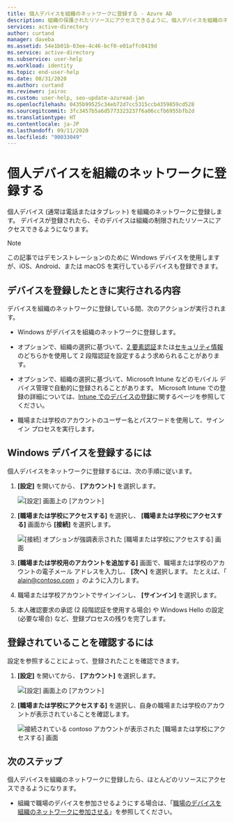 ```yaml
---
title: 個人デバイスを組織のネットワークに登録する - Azure AD
description: 組織の保護されたリソースにアクセスできるように、個人デバイスを組織のネットワークに登録する方法について説明します。
services: active-directory
author: curtand
manager: daveba
ms.assetid: 54e1b01b-03ee-4c46-bcf0-e01affc0419d
ms.service: active-directory
ms.subservice: user-help
ms.workload: identity
ms.topic: end-user-help
ms.date: 08/31/2020
ms.author: curtand
ms.reviewer: jairoc
ms.custom: user-help, seo-update-azuread-jan
ms.openlocfilehash: 0435b99525c34eb72d7cc5315ccb4359859cd528
ms.sourcegitcommit: 3fc3457b5a6d5773323237f6a06ccfb6955bfb2d
ms.translationtype: HT
ms.contentlocale: ja-JP
ms.lasthandoff: 09/11/2020
ms.locfileid: "90033049"
---
```

# <a name="register-your-personal-device-on-your-organizations-network"></a>個人デバイスを組織のネットワークに登録する
個人デバイス (通常は電話またはタブレット) を組織のネットワークに登録します。 デバイスが登録されたら、そのデバイスは組織の制限されたリソースにアクセスできるようになります。

>[!Note]
>この記事ではデモンストレーションのために Windows デバイスを使用しますが、iOS、Android、または macOS を実行しているデバイスも登録できます。

## <a name="what-happens-when-you-register-your-device"></a>デバイスを登録したときに実行される内容
デバイスを組織のネットワークに登録している間、次のアクションが実行されます。

- Windows がデバイスを組織のネットワークに登録します。

- オプションで、組織の選択に基づいて、[2 要素認証](multi-factor-authentication-end-user-first-time.md)または[セキュリティ情報](./security-info-setup-signin.md)のどちらかを使用して 2 段階認証を設定するよう求められることがあります。

- オプションで、組織の選択に基づいて、Microsoft Intune などのモバイル デバイス管理で自動的に登録されることがあります。 Microsoft Intune での登録の詳細については、[Intune でのデバイスの登録](/intune-user-help/enroll-your-device-in-intune-all)に関するページを参照してください。

- 職場または学校のアカウントのユーザー名とパスワードを使用して、サインイン プロセスを実行します。

## <a name="to-register-your-windows-device"></a>Windows デバイスを登録するには

個人デバイスをネットワークに登録するには、次の手順に従います。

1. **[設定]** を開いてから、 **[アカウント]** を選択します。

    ![[設定] 画面上の [アカウント]](./media/user-help-register-device-on-network/register-device-settings-accounts.png)

2. **[職場または学校にアクセスする]** を選択し、 **[職場または学校にアクセスする]** 画面から **[接続]** を選択します。

    ![[接続] オプションが強調表示された [職場または学校にアクセスする] 画面](./media/user-help-register-device-on-network/register-device-access-work-school-connect.png)

3. **[職場または学校用のアカウントを追加する]** 画面で、職場または学校のアカウントの電子メール アドレスを入力し、 **[次へ]** を選択します。 たとえば、「 alain@contoso.com 」のように入力します。

4. 職場または学校アカウントでサインインし、 **[サインイン]** を選択します。

5. 本人確認要求の承認 (2 段階認証を使用する場合) や Windows Hello の設定 (必要な場合) など、登録プロセスの残りを完了します。

## <a name="to-verify-that-youre-registered"></a>登録されていることを確認するには
設定を参照することによって、登録されたことを確認できます。

1. **[設定]** を開いてから、 **[アカウント]** を選択します。

    ![[設定] 画面上の [アカウント]](./media/user-help-register-device-on-network/register-device-settings-accounts.png)

2. **[職場または学校にアクセスする]** を選択し、自身の職場または学校のアカウントが表示されていることを確認します。

    ![接続されている contoso アカウントが表示された [職場または学校にアクセスする] 画面](./media/user-help-register-device-on-network/register-device-setup-verify.png)

## <a name="next-steps"></a>次のステップ
個人デバイスを組織のネットワークに登録したら、ほとんどのリソースにアクセスできるようになります。

- 組織で職場のデバイスを参加させるようにする場合は、「[職場のデバイスを組織のネットワークに参加させる](user-help-join-device-on-network.md)」を参照してください。